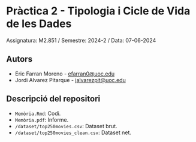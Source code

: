 # Pràctica 2 - Tipologia i Cicle de Vida de les Dades

Assignatura: M2.851 / Semestre: 2024-2 / Data: 07-06-2024

## Autors
  * Eric Farran Moreno - [efarran0@uoc.edu](efarran0@uoc.edu)
  * Jordi Alvarez Pitarque - [jalvarezpit@uoc.edu](jalvarezpit@uoc.edu)

## Descripció del repositori
  * `Memòria.Rmd`: Codi.
  * `Memòria.pdf`: Informe.
  * `/dataset/top250movies.csv`: Dataset brut.
  * `/dataset/top250movies_clean.csv`: Dataset net.
